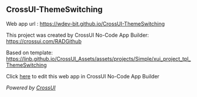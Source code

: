 ## CrossUI-ThemeSwitching
Web app url : https://wdev-bit.github.io/CrossUI-ThemeSwitching

This project was created by CrossUI No-Code App Builder: https://crossui.com/RADGithub

Based on template: https://linb.github.io/CrossUI_Assets/assets/projects/Simple/xui_project_tpl_ThemeSwitching

Click [here](https://crossui.com/RADGithub/#!from=github&owner=wdev-bit&repo=CrossUI-ThemeSwitching) to edit this web app in CrossUI No-Code App Builder

<i>Powered by [CrossUI](https://crossui.com)</i>

